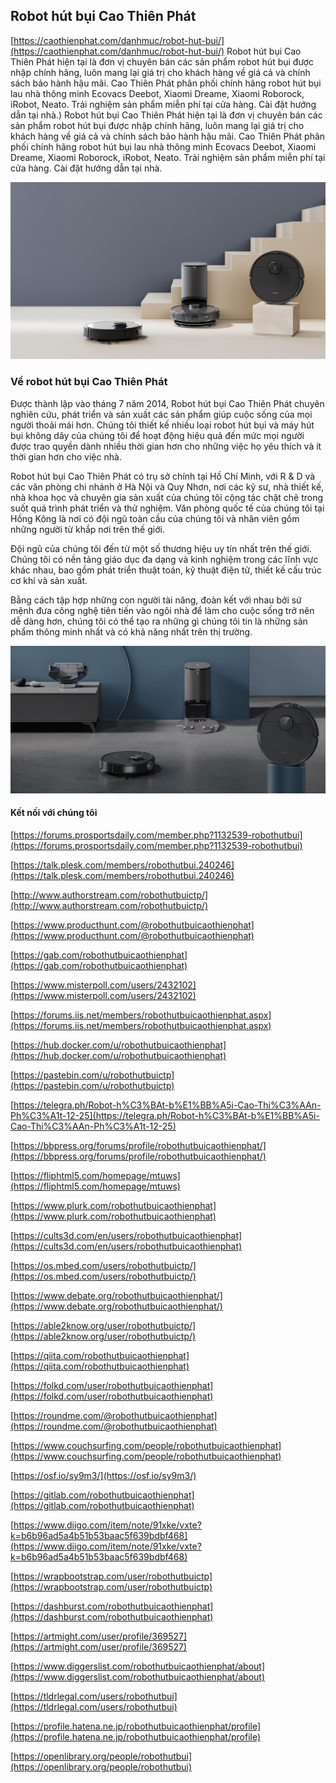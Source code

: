 ## Robot hút bụi Cao Thiên Phát

[https://caothienphat.com/danhmuc/robot-hut-bui/](https://caothienphat.com/danhmuc/robot-hut-bui/) Robot hút bụi Cao Thiên Phát hiện tại là đơn vị chuyên bán các sản phẩm robot hút bụi được nhập chính hãng, luôn mang lại giá trị cho khách hàng về giá cả và chính sách bảo hành hậu mãi.
Cao Thiên Phát phân phối chính hãng robot hút bụi lau nhà thông minh Ecovacs Deebot, Xiaomi Dreame, Xiaomi Roborock, iRobot, Neato. Trải nghiệm sản phẩm miễn phí tại cửa hàng. Cài đặt hướng dẫn tại nhà.) Robot hút bụi Cao Thiên Phát hiện tại là đơn vị chuyên bán các sản phẩm robot hút bụi được nhập chính hãng, luôn mang lại giá trị cho khách hàng về giá cả và chính sách bảo hành hậu mãi.
Cao Thiên Phát phân phối chính hãng robot hút bụi lau nhà thông minh Ecovacs Deebot, Xiaomi Dreame, Xiaomi Roborock, iRobot, Neato. Trải nghiệm sản phẩm miễn phí tại cửa hàng. Cài đặt hướng dẫn tại nhà.

![Robot hút bụi Cao Thiên Phát](https://github.com/robothutbuicaothienphat/robothutbuicaothienphat.github.io/blob/main/images/175137_3358.jpeg)

### Về robot hút bụi Cao Thiên Phát

Được thành lập vào tháng 7 năm 2014, Robot hút bụi Cao Thiên Phát chuyên nghiên cứu, phát triển và sản xuất các sản phẩm giúp cuộc sống của mọi người thoải mái hơn. Chúng tôi thiết kế nhiều loại robot hút bụi và máy hút bụi không dây của chúng tôi để hoạt động hiệu quả đến mức mọi người được trao quyền dành nhiều thời gian hơn cho những việc họ yêu thích và ít thời gian hơn cho việc nhà.

Robot hút bụi Cao Thiên Phát có trụ sở chính tại Hồ Chí Minh, với R & D và các văn phòng chi nhánh ở Hà Nội và Quy Nhơn, nơi các kỹ sư, nhà thiết kế, nhà khoa học và chuyên gia sản xuất của chúng tôi cộng tác chặt chẽ trong suốt quá trình phát triển và thử nghiệm. Văn phòng quốc tế của chúng tôi tại Hồng Kông là nơi có đội ngũ toàn cầu của chúng tôi và nhân viên gồm những người từ khắp nơi trên thế giới.

Đội ngũ của chúng tôi đến từ một số thương hiệu uy tín nhất trên thế giới. Chúng tôi có nền tảng giáo dục đa dạng và kinh nghiệm trong các lĩnh vực khác nhau, bao gồm phát triển thuật toán, kỹ thuật điện tử, thiết kế cấu trúc cơ khí và sản xuất.

Bằng cách tập hợp những con người tài năng, đoàn kết với nhau bởi sứ mệnh đưa công nghệ tiên tiến vào ngôi nhà để làm cho cuộc sống trở nên dễ dàng hơn, chúng tôi có thể tạo ra những gì chúng tôi tin là những sản phẩm thông minh nhất và có khả năng nhất trên thị trường.

![Robot hút bụi Cao Thiên Phát](https://github.com/robothutbuicaothienphat/robothutbuicaothienphat.github.io/blob/main/images/183144_3603.jpeg)

#### Kết nối với chúng tôi

[https://forums.prosportsdaily.com/member.php?1132539-robothutbui](https://forums.prosportsdaily.com/member.php?1132539-robothutbui)

[https://talk.plesk.com/members/robothutbui.240246](https://talk.plesk.com/members/robothutbui.240246)

[http://www.authorstream.com/robothutbuictp/](http://www.authorstream.com/robothutbuictp/)

[https://www.producthunt.com/@robothutbuicaothienphat](https://www.producthunt.com/@robothutbuicaothienphat)

[https://gab.com/robothutbuicaothienphat](https://gab.com/robothutbuicaothienphat)

[https://www.misterpoll.com/users/2432102](https://www.misterpoll.com/users/2432102)

[https://forums.iis.net/members/robothutbuicaothienphat.aspx](https://forums.iis.net/members/robothutbuicaothienphat.aspx)

[https://hub.docker.com/u/robothutbuicaothienphat](https://hub.docker.com/u/robothutbuicaothienphat)

[https://pastebin.com/u/robothutbuictp](https://pastebin.com/u/robothutbuictp)

[https://telegra.ph/Robot-h%C3%BAt-b%E1%BB%A5i-Cao-Thi%C3%AAn-Ph%C3%A1t-12-25](https://telegra.ph/Robot-h%C3%BAt-b%E1%BB%A5i-Cao-Thi%C3%AAn-Ph%C3%A1t-12-25)

[https://bbpress.org/forums/profile/robothutbuicaothienphat/](https://bbpress.org/forums/profile/robothutbuicaothienphat/)

[https://fliphtml5.com/homepage/mtuws](https://fliphtml5.com/homepage/mtuws)

[https://www.plurk.com/robothutbuicaothienphat](https://www.plurk.com/robothutbuicaothienphat)

[https://cults3d.com/en/users/robothutbuicaothienphat](https://cults3d.com/en/users/robothutbuicaothienphat)

[https://os.mbed.com/users/robothutbuictp/](https://os.mbed.com/users/robothutbuictp/)

[https://www.debate.org/robothutbuicaothienphat/](https://www.debate.org/robothutbuicaothienphat/)

[https://able2know.org/user/robothutbuictp/](https://able2know.org/user/robothutbuictp/)

[https://qiita.com/robothutbuicaothienphat](https://qiita.com/robothutbuicaothienphat)

[https://folkd.com/user/robothutbuicaothienphat](https://folkd.com/user/robothutbuicaothienphat)

[https://roundme.com/@robothutbuicaothienphat](https://roundme.com/@robothutbuicaothienphat)

[https://www.couchsurfing.com/people/robothutbuicaothienphat](https://www.couchsurfing.com/people/robothutbuicaothienphat)

[https://osf.io/sy9m3/](https://osf.io/sy9m3/)

[https://gitlab.com/robothutbuicaothienphat](https://gitlab.com/robothutbuicaothienphat)

[https://www.diigo.com/item/note/91xke/vxte?k=b6b96ad5a4b51b53baac5f639bdbf468](https://www.diigo.com/item/note/91xke/vxte?k=b6b96ad5a4b51b53baac5f639bdbf468)

[https://wrapbootstrap.com/user/robothutbuictp](https://wrapbootstrap.com/user/robothutbuictp)

[https://dashburst.com/robothutbuicaothienphat](https://dashburst.com/robothutbuicaothienphat)

[https://artmight.com/user/profile/369527](https://artmight.com/user/profile/369527)

[https://www.diggerslist.com/robothutbuicaothienphat/about](https://www.diggerslist.com/robothutbuicaothienphat/about)

[https://tldrlegal.com/users/robothutbui](https://tldrlegal.com/users/robothutbui)

[https://profile.hatena.ne.jp/robothutbuicaothienphat/profile](https://profile.hatena.ne.jp/robothutbuicaothienphat/profile)

[https://openlibrary.org/people/robothutbui](https://openlibrary.org/people/robothutbui)

